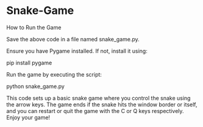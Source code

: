 # Snake-Game
How to Run the Game

Save the above code in a file named snake_game.py.

Ensure you have Pygame installed. If not, install it using:

pip install pygame

Run the game by executing the script:

python snake_game.py

This code sets up a basic snake game where you control the snake using the arrow keys. The game ends if the snake hits the window border or itself, and you can restart or quit the game with the C or Q keys respectively. Enjoy your game!
